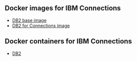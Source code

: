 ## Docker images for IBM Connections

- [DB2 base image](doc/images/db2_base.md)
- [DB2 for Connections image](doc/images/db2_ic.md)

## Docker containers for IBM Connections

- [DB2](doc/containers/db2_ic.md)